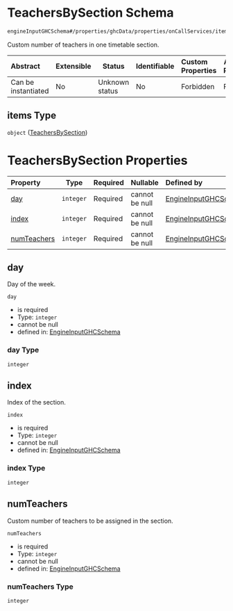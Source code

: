 # TeachersBySection Schema

```txt
engineInputGHCSchema#/properties/ghcData/properties/onCallServices/items/properties/teachersEachSection/properties/bySection/items
```

Custom number of teachers in one timetable section.


| Abstract            | Extensible | Status         | Identifiable | Custom Properties | Additional Properties | Access Restrictions | Defined In                                                         |
| :------------------ | ---------- | -------------- | ------------ | :---------------- | --------------------- | ------------------- | ------------------------------------------------------------------ |
| Can be instantiated | No         | Unknown status | No           | Forbidden         | Forbidden             | none                | [ghc.schema.json\*](../out/ghc.schema.json "open original schema") |

## items Type

`object` ([TeachersBySection](ghc-properties-ghcdata-properties-oncallservices-oncallservice-properties-teacherseachsection-properties-teachersbysections-teachersbysection.md))

# TeachersBySection Properties

| Property                    | Type      | Required | Nullable       | Defined by                                                                                                                                                                                                                                                                                                                                                  |
| :-------------------------- | --------- | -------- | -------------- | :---------------------------------------------------------------------------------------------------------------------------------------------------------------------------------------------------------------------------------------------------------------------------------------------------------------------------------------------------------- |
| [day](#day)                 | `integer` | Required | cannot be null | [EngineInputGHCSchema](ghc-properties-ghcdata-properties-oncallservices-oncallservice-properties-teacherseachsection-properties-teachersbysections-teachersbysection-properties-day.md "engineInputGHCSchema#/properties/ghcData/properties/onCallServices/items/properties/teachersEachSection/properties/bySection/items/properties/day")                 |
| [index](#index)             | `integer` | Required | cannot be null | [EngineInputGHCSchema](ghc-properties-ghcdata-properties-oncallservices-oncallservice-properties-teacherseachsection-properties-teachersbysections-teachersbysection-properties-index.md "engineInputGHCSchema#/properties/ghcData/properties/onCallServices/items/properties/teachersEachSection/properties/bySection/items/properties/index")             |
| [numTeachers](#numteachers) | `integer` | Required | cannot be null | [EngineInputGHCSchema](ghc-properties-ghcdata-properties-oncallservices-oncallservice-properties-teacherseachsection-properties-teachersbysections-teachersbysection-properties-numteachers.md "engineInputGHCSchema#/properties/ghcData/properties/onCallServices/items/properties/teachersEachSection/properties/bySection/items/properties/numTeachers") |

## day

Day of the week.


`day`

-   is required
-   Type: `integer`
-   cannot be null
-   defined in: [EngineInputGHCSchema](ghc-properties-ghcdata-properties-oncallservices-oncallservice-properties-teacherseachsection-properties-teachersbysections-teachersbysection-properties-day.md "engineInputGHCSchema#/properties/ghcData/properties/onCallServices/items/properties/teachersEachSection/properties/bySection/items/properties/day")

### day Type

`integer`

## index

Index of the section.


`index`

-   is required
-   Type: `integer`
-   cannot be null
-   defined in: [EngineInputGHCSchema](ghc-properties-ghcdata-properties-oncallservices-oncallservice-properties-teacherseachsection-properties-teachersbysections-teachersbysection-properties-index.md "engineInputGHCSchema#/properties/ghcData/properties/onCallServices/items/properties/teachersEachSection/properties/bySection/items/properties/index")

### index Type

`integer`

## numTeachers

Custom number of teachers to be assigned in the section.


`numTeachers`

-   is required
-   Type: `integer`
-   cannot be null
-   defined in: [EngineInputGHCSchema](ghc-properties-ghcdata-properties-oncallservices-oncallservice-properties-teacherseachsection-properties-teachersbysections-teachersbysection-properties-numteachers.md "engineInputGHCSchema#/properties/ghcData/properties/onCallServices/items/properties/teachersEachSection/properties/bySection/items/properties/numTeachers")

### numTeachers Type

`integer`
